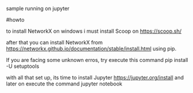 sample running on jupyter

#howto

to install NetworkX on windows i must install Scoop on https://scoop.sh/

after that you can install NetworkX from https://networkx.github.io/documentation/stable/install.html using pip.

If you are facing some unknown erros, try execute this command pip install -U setuptools

with all that set up, its time to install Jupyter https://jupyter.org/install and later on execute the command jupyter notebook
